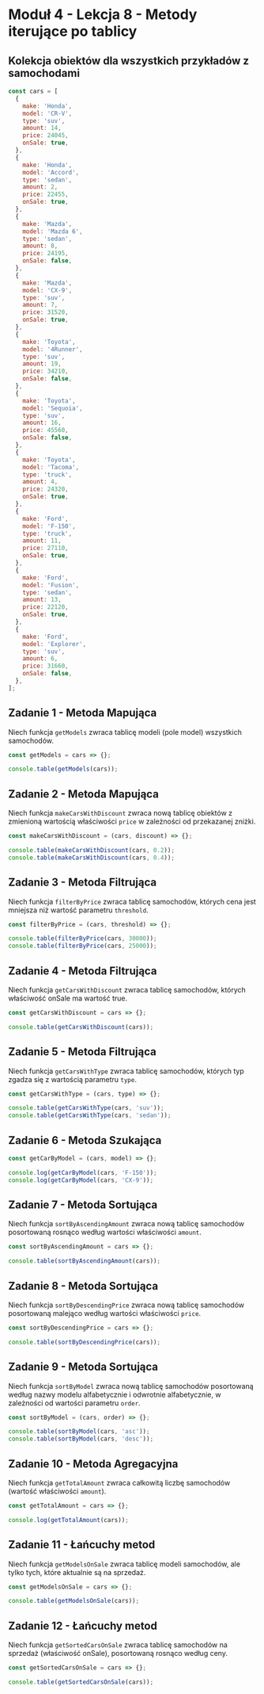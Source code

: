 # Moduł 4 - Lekcja 8 - Metody iterujące po tablicy

## Kolekcja obiektów dla wszystkich przykładów z samochodami

```js
const cars = [
  {
    make: 'Honda',
    model: 'CR-V',
    type: 'suv',
    amount: 14,
    price: 24045,
    onSale: true,
  },
  {
    make: 'Honda',
    model: 'Accord',
    type: 'sedan',
    amount: 2,
    price: 22455,
    onSale: true,
  },
  {
    make: 'Mazda',
    model: 'Mazda 6',
    type: 'sedan',
    amount: 8,
    price: 24195,
    onSale: false,
  },
  {
    make: 'Mazda',
    model: 'CX-9',
    type: 'suv',
    amount: 7,
    price: 31520,
    onSale: true,
  },
  {
    make: 'Toyota',
    model: '4Runner',
    type: 'suv',
    amount: 19,
    price: 34210,
    onSale: false,
  },
  {
    make: 'Toyota',
    model: 'Sequoia',
    type: 'suv',
    amount: 16,
    price: 45560,
    onSale: false,
  },
  {
    make: 'Toyota',
    model: 'Tacoma',
    type: 'truck',
    amount: 4,
    price: 24320,
    onSale: true,
  },
  {
    make: 'Ford',
    model: 'F-150',
    type: 'truck',
    amount: 11,
    price: 27110,
    onSale: true,
  },
  {
    make: 'Ford',
    model: 'Fusion',
    type: 'sedan',
    amount: 13,
    price: 22120,
    onSale: true,
  },
  {
    make: 'Ford',
    model: 'Explorer',
    type: 'suv',
    amount: 6,
    price: 31660,
    onSale: false,
  },
];
```

## Zadanie 1 - Metoda Mapująca

Niech funkcja `getModels` zwraca tablicę modeli (pole model) wszystkich samochodów.

```js
const getModels = cars => {};

console.table(getModels(cars));
```

## Zadanie 2 - Metoda Mapująca

Niech funkcja `makeCarsWithDiscount` zwraca nową tablicę obiektów z zmienioną wartością właściwości `price` w zależności od przekazanej zniżki.

```js
const makeCarsWithDiscount = (cars, discount) => {};

console.table(makeCarsWithDiscount(cars, 0.2));
console.table(makeCarsWithDiscount(cars, 0.4));
```

## Zadanie 3 - Metoda Filtrująca

Niech funkcja `filterByPrice` zwraca tablicę samochodów, których cena jest mniejsza niż wartość parametru `threshold`.

```js
const filterByPrice = (cars, threshold) => {};

console.table(filterByPrice(cars, 30000));
console.table(filterByPrice(cars, 25000));
```

## Zadanie 4 - Metoda Filtrująca

Niech funkcja `getCarsWithDiscount` zwraca tablicę samochodów, których właściwość onSale ma wartość true.

```js
const getCarsWithDiscount = cars => {};

console.table(getCarsWithDiscount(cars));
```

## Zadanie 5 - Metoda Filtrująca

Niech funkcja `getCarsWithType` zwraca tablicę samochodów, których typ zgadza się z wartością parametru `type`.

```js
const getCarsWithType = (cars, type) => {};

console.table(getCarsWithType(cars, 'suv'));
console.table(getCarsWithType(cars, 'sedan'));
```

## Zadanie 6 - Metoda Szukająca

```js
const getCarByModel = (cars, model) => {};

console.log(getCarByModel(cars, 'F-150'));
console.log(getCarByModel(cars, 'CX-9'));
```

## Zadanie 7 - Metoda Sortująca

Niech funkcja `sortByAscendingAmount` zwraca nową tablicę samochodów posortowaną rosnąco według wartości właściwości `amount`.

```js
const sortByAscendingAmount = cars => {};

console.table(sortByAscendingAmount(cars));
```

## Zadanie 8 - Metoda Sortująca

Niech funkcja `sortByDescendingPrice` zwraca nową tablicę samochodów posortowaną malejąco według wartości właściwości `price`.

```js
const sortByDescendingPrice = cars => {};

console.table(sortByDescendingPrice(cars));
```

## Zadanie 9 - Metoda Sortująca

Niech funkcja `sortByModel` zwraca nową tablicę samochodów posortowaną według nazwy modelu alfabetycznie i odwrotnie alfabetycznie, w zależności od wartości parametru `order`.

```js
const sortByModel = (cars, order) => {};

console.table(sortByModel(cars, 'asc'));
console.table(sortByModel(cars, 'desc'));
```

## Zadanie 10 - Metoda Agregacyjna

Niech funkcja `getTotalAmount` zwraca całkowitą liczbę samochodów (wartość właściwości `amount`).

```js
const getTotalAmount = cars => {};

console.log(getTotalAmount(cars));
```

## Zadanie 11 - Łańcuchy metod

Niech funkcja `getModelsOnSale` zwraca tablicę modeli samochodów, ale tylko tych, które aktualnie są na sprzedaż.

```js
const getModelsOnSale = cars => {};

console.table(getModelsOnSale(cars));
```

## Zadanie 12 - Łańcuchy metod

Niech funkcja `getSortedCarsOnSale` zwraca tablicę samochodów na sprzedaż (właściwość onSale), posortowaną rosnąco według ceny.

```js
const getSortedCarsOnSale = cars => {};

console.table(getSortedCarsOnSale(cars));
```
